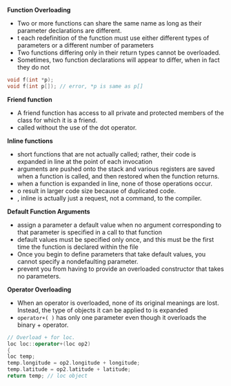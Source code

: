 **Function Overloading**
- Two or more functions can share the same name as long as their parameter declarations are different.
- t each redefinition of the function must use either different types of parameters or a different number of parameters
-  Two functions differing only in their return types cannot be overloaded.
-  Sometimes, two function declarations will appear to differ, when in fact they do not
```cpp
void f(int *p);
void f(int p[]); // error, *p is same as p[]
```

**Friend function**
-  A friend function has access to all private and protected members of the class for which it is a friend.
-  called without the use of the dot operator.

**Inline functions**
- short functions that are not actually called; rather, their code is expanded in line at the point of each invocation
-  arguments are pushed onto the stack and various registers are saved when a function is called, and then restored when the function returns.
-  when a function is expanded in line, none of those operations occur.
-  o result in larger code size because of duplicated code. 
-  , inline is actually just a request, not a command, to the compiler.

**Default Function Arguments**
- assign a parameter a default value when no argument corresponding to that parameter is specified in a call to that function
- default values must be specified only once, and this must be the first time the function is declared within the file
- Once you begin to define parameters that take default values, you cannot specify a nondefaulting parameter.
- prevent you from having to provide an overloaded constructor that takes no parameters.

**Operator Overloading**
- When an operator is overloaded, none of its original meanings are lost. Instead, the type of objects it can be applied to is expanded
- `operator+( )` has only one parameter even though it overloads the binary + operator.
```cpp
// Overload + for loc.
loc loc::operator+(loc op2)
{
loc temp;
temp.longitude = op2.longitude + longitude;
temp.latitude = op2.latitude + latitude;
return temp; // loc object
```

